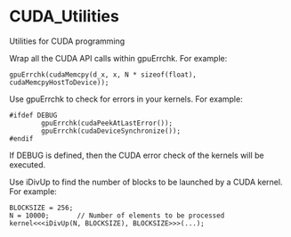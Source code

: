 # CUDA_Utilities
Utilities for CUDA programming

Wrap all the CUDA API calls within gpuErrchk. For example:

```
gpuErrchk(cudaMemcpy(d_x, x, N * sizeof(float), cudaMemcpyHostToDevice));
```

Use gpuErrchk to check for errors in your kernels. For example:

```
#ifdef DEBUG
		gpuErrchk(cudaPeekAtLastError());
		gpuErrchk(cudaDeviceSynchronize());
#endif
```

If DEBUG is defined, then the CUDA error check of the kernels will be executed.

Use iDivUp to find the number of blocks to be launched by a CUDA kernel. For example:

```
BLOCKSIZE = 256;
N = 10000;       // Number of elements to be processed
kernel<<<iDivUp(N, BLOCKSIZE), BLOCKSIZE>>>(...);
```
